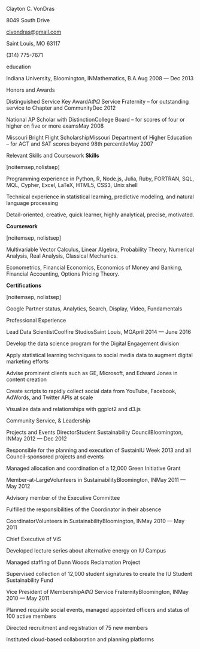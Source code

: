 <span><span>Clayton C. VonDras</span></span>

<span>8049 South Drive</span>

<span>clvondras@gmail.com</span>

<span>Saint Louis, MO</span> <span>63117</span>

<span>(314) 775-7671</span>

<span>education</span>

<span>Indiana University, Bloomington, IN</span><span>Mathematics,
B.A.</span><span>Aug 2008 — Dec 2013</span>

<span>Honors and Awards</span>

<span>Distinguished Service Key Award</span><span>A$\Phi\Omega$ Service
Fraternity – for outstanding service to Chapter and
Community</span><span>Dec 2012</span>

<span>National AP Scholar with Distinction</span><span>College Board –
for scores of four or higher on five or more exams</span><span>May
2008</span>

<span>Missouri Bright Flight Scholarship</span><span>Missouri Department
of Higher Education – for ACT and SAT scores beyond 98th
percentile</span><span>May 2007</span>

<span>Relevant Skills and Coursework</span> **Skills**

\[noitemsep,nolistsep\]

Programming experience in Python, R, Node.js, Julia, Ruby, FORTRAN, SQL,
MQL, Cypher, Excel, LaTeX, HTML5, CSS3, Unix shell

Technical experience in statistical learning, predictive modeling, and
natural language processing

Detail-oriented, creative, quick learner, highly analytical, precise,
motivated.

**Coursework**

\[noitemsep, nolistsep\]

Multivariable Vector Calculus, Linear Algebra, Probability Theory,
Numerical Analysis, Real Analysis, Classical Mechanics.

Econometrics, Financial Economics, Economics of Money and Banking,
Financial Accounting, Options Pricing Theory.

**Certifications**

\[noitemsep, nolistsep\]

Google Partner status, Analytics, Search, Display, Video, Fundamentals

<span>Professional Experience</span>

<span>Lead Data Scientist</span><span>Coolfire Studios</span><span>Saint
Louis, MO</span><span>April 2014 — June 2016</span>

Develop the data science program for the Digital Engagement division

Apply statistical learning techniques to social media data to augment
digital marketing efforts

Advise prominent clients such as GE, Microsoft, and Edward Jones in
content creation

Create scripts to rapidly collect social data from YouTube, Facebook,
AdWords, and Twitter APIs at scale

Visualize data and relationships with ggplot2 and d3.js

<span>Community Service, & Leadership</span>

<span>Projects and Events Director</span><span>Student Sustainability
Council</span><span>Bloomington, IN</span><span>May 2012 — Dec
2012</span>

Responsible for the planning and execution of SustainIU Week 2013 and
all Council-sponsored projects and events

Managed allocation and coordination of a 12,000 Green Initiative Grant

<span>Member-at-Large</span><span>Volunteers in
Sustainability</span><span>Bloomington, IN</span><span>May 2011 — May
2012</span>

Advisory member of the Executive Committee

Fulfilled the responsibilities of the Coordinator in their absence

<span>Coordinator</span><span>Volunteers in
Sustainability</span><span>Bloomington, IN</span><span>May 2010 — May
2011</span>

Chief Executive of ViS

Developed lecture series about alternative energy on IU Campus

Managed staffing of Dunn Woods Reclamation Project

Supervised collection of 12,000 student signatures to create the IU
Student Sustainability Fund

<span>Vice President of Membership</span><span>A$\Phi\Omega$ Service
Fraternity</span><span>Bloomington, IN</span><span>May 2010 — May
2011</span>

Planned requisite social events, managed appointed officers and status
of 100 active members

Directed recruitment and registration of 75 new members

Instituted cloud-based collaboration and planning platforms
